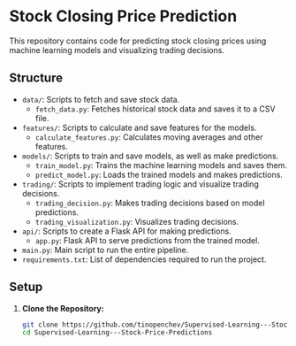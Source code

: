 # Stock Closing Price Prediction

This repository contains code for predicting stock closing prices using machine learning models and visualizing trading decisions.

## Structure

- `data/`: Scripts to fetch and save stock data.
  - `fetch_data.py`: Fetches historical stock data and saves it to a CSV file.
- `features/`: Scripts to calculate and save features for the models.
  - `calculate_features.py`: Calculates moving averages and other features.
- `models/`: Scripts to train and save models, as well as make predictions.
  - `train_model.py`: Trains the machine learning models and saves them.
  - `predict_model.py`: Loads the trained models and makes predictions.
- `trading/`: Scripts to implement trading logic and visualize trading decisions.
  - `trading_decision.py`: Makes trading decisions based on model predictions.
  - `trading_visualization.py`: Visualizes trading decisions.
- `api/`: Scripts to create a Flask API for making predictions.
  - `app.py`: Flask API to serve predictions from the trained model.
- `main.py`: Main script to run the entire pipeline.
- `requirements.txt`: List of dependencies required to run the project.

## Setup

1. **Clone the Repository:**

   ```bash
   git clone https://github.com/tinopenchev/Supervised-Learning---Stock-Price-Predictions.git
   cd Supervised-Learning---Stock-Price-Predictions
